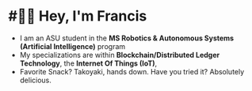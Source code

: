 ﻿# #⃣⛓ Hey, I'm Francis
 <!--![alt text](https://github.com/fmendoz7/fmendoz7/blob/master/Arasaka_Logotype_Red.png?raw=true)-->
- I am an ASU student in the **MS Robotics & Autonomous Systems (Artificial Intelligence)** program
- My specializations are within **Blockchain/Distributed Ledger Technology**, the **Internet Of Things (IoT)**, 
- Favorite Snack? Takoyaki, hands down. Have you tried it? Absolutely delicious.
